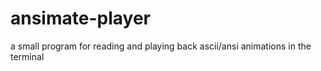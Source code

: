 # ansimate-player
a small program for reading and playing back ascii/ansi animations in the terminal

